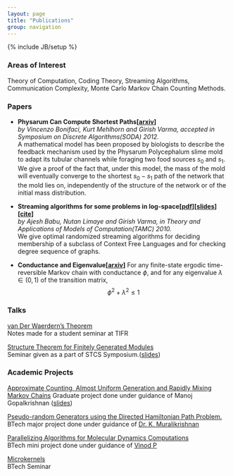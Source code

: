 ```yaml
---
layout: page
title: "Publications"
group: navigation
---
```

{% include JB/setup %}

<script type="text/x-mathjax-config">
MathJax.Hub.Config({
      tex2jax: {inlineMath: [['$','$'], ['\\(','\\)']]}
      });
</script>
<script type="text/javascript"
	  src=" http://cdn.mathjax.org/mathjax/2.0-beta/MathJax.js?config=TeX-AMS-MML_HTMLorMML">
  </script>

### Areas of Interest

Theory of Computation, Coding Theory, Streaming Algorithms, Communication Complexity, Monte Carlo Markov Chain Counting Methods.

### Papers

- **Physarum Can Compute Shortest Paths\[[arxiv](http://arxiv.org/abs/1106.0423v2)\]**  
*by Vincenzo Bonifaci, Kurt Mehlhorn and Girish Varma, accepted in Symposium on Discrete Algorithms(SODA) 2012.*  
A mathematical model has been proposed by biologists to describe the feedback mechanism used by the Physarum Polycephalum slime mold to adapt its tubular channels while foraging two food sources $s_0$  and $s_1$. We give a proof of the fact that, under this model, the mass of the mold will eventually converge to the shortest $s_0 - s_1$ path of the network that the mold lies on, independently of the structure of the network or of the initial mass distribution.

- **Streaming algorithms for some problems in log-space\[[pdf](http://www.tcs.tifr.res.in/~nutan/dlin-tamc.pdf)\]\[[slides](http://db.tt/rA4AsTt)\]\[[cite](http://www.springerlink.com/content/x157442437135m45/export-citation/)\]**  
*by Ajesh Babu, Nutan Limaye and Girish Varma, in Theory and Applications of Models of Computation(TAMC) 2010.*  
We give optimal randomized streaming algorithms for deciding membership of a subclass of Context Free Languages and for checking degree sequence of graphs.

- **Conductance and Eigenvalue\[[arxiv](http://arxiv.org/abs/1009.1756)\]**
For any finite-state ergodic time-reversible Markov chain with conductance $\phi$, and for any eigenvalue $\lambda \in (0,1)$ of the transition matrix,
$$ \phi^2 + \lambda^2 \leq 1 $$
			

### Talks

<p><a title="Link to http://girishvarma.wordpress.com/2009/03/14/van-der-waerdens-theorem/" href="http://girishvarma.wordpress.com/2009/03/14/van-der-waerdens-theorem/">van Der Waerdern&#8217;s Theorem</a><br />
Notes made for a student seminar at TIFR</p><p><a title="Link to files/structure_theorem.pdf" href="http://girishvarma.in/files/structure_theorem.pdf">Structure Theorem for Finitely Generated Modules</a><br />Seminar given as a part of STCS Symposium.(<a title="files/structure_theorem.pdf" href="http://girishvarma.in/files/structure_theorem.pdf">slides</a>)</p>

### Academic Projects

<p><a href="http://db.tt/BZY0S96">Approximate Counting, Almost Uniform Generation and Rapidly Mixing Markov Chains</a> Graduate project done under guidance of Manoj Gopalkrishnan (<a href="http://db.tt/mOFYPvT">slides</a>)</p>
<p><a title="Link to files/BTech_major_project.pdf" href="http://db.tt/1IWajMY">Pseudo-random Generators using the Directed Hamiltonian Path Problem.</a><br />
BTech major project done under guidance of <a title="Link to http://nitc.ac.in/nitc/user_profile/index.jsp?__tg_login=kmurali" href="http://nitc.ac.in/nitc/user_profile/index.jsp?__tg_login=kmurali">Dr. K. Muralikrishnan</a></p>
<p><a title="Link to files/BTech_mini_project.pdf" href="http://db.tt/8Q0GbSY">Parallelizing Algorithms for Molecular Dynamics Computations</a><br />
BTech mini project done under guidance of <a title="Link to http://www.nitc.ac.in/nitc/user_profile/index.jsp?__tg_login=pathari" href="http://www.nitc.ac.in/nitc/user_profile/index.jsp?__tg_login=pathari">Vinod P</a></p>
<p><a title="Link to files/BTech_seminar.pdf" href="http://db.tt/MOx3MRC">Microkernels</a><br />
BTech Seminar</p>


